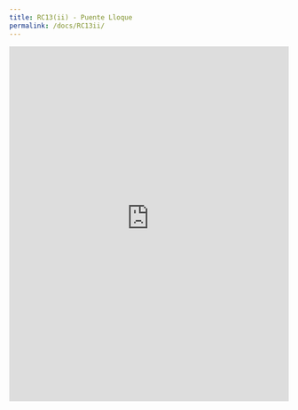 ```yaml
---
title: RC13(ii) - Puente Lloque
permalink: /docs/RC13ii/
---
```


<iframe width="100%" height="640" allowfullscreen style="border-style:none;" src="https://cavep-undc-hosting.netlify.com/sites/RC13ii/app-files/"></iframe>
